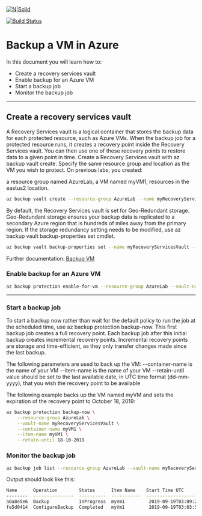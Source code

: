 [![N|Solid](https://cldup.com/dTxpPi9lDf.thumb.png)](https://nodesource.com/products/nsolid)

[![Build Status](https://travis-ci.org/joemccann/dillinger.svg?branch=master)](https://travis-ci.org/joemccann/dillinger)

# Backup a VM in Azure

In this document you will learn how to:

- Create a recovery services vault
- Enable backup for an Azure VM
- Start a backup job
- Monitor the backup job

----

## Create a recovery services vault

A Recovery Services vault is a logical container that stores the backup data for each protected resource, such as Azure VMs. When the backup job for a protected resource runs, it creates a recovery point inside the Recovery Services vault. You can then use one of these recovery points to restore data to a given point in time.
Create a Recovery Services vault with az backup vault create. Specify the same resource group and location as the VM you wish to protect. On previous labs, you created:

a resource group named AzureLab,
a VM named myVM1,
resources in the eastus2 location.

```sh
az backup vault create --resource-group AzureLab --name myRecoveryServicesVault --location eastus2
```

By default, the Recovery Services vault is set for Geo-Redundant storage. Geo-Redundant storage ensures your backup data is replicated to a secondary Azure region that is hundreds of miles away from the primary region. If the storage redundancy setting needs to be modified, use az backup vault backup-properties set cmdlet.

```sh
az backup vault backup-properties set --name myRecoveryServicesVault --resource-group AzureLab --backup-storage-redundancy "LocallyRedundant/GeoRedundant"
```

Further documentation:  [Backup VM]

### Enable backup for an Azure VM

```sh
az backup protection enable-for-vm --resource-group AzureLab --vault-name myRecoveryServicesVault --vm $(az vm show -g AzureLab -n MyVm1 --query id | tr -d '"') --policy-name DefaultPolicy
```

----

### Start a backup job

To start a backup now rather than wait for the default policy to run the job at the scheduled time, use az backup protection backup-now. This first backup job creates a full recovery point. Each backup job after this initial backup creates incremental recovery points. Incremental recovery points are storage and time-efficient, as they only transfer changes made since the last backup.

The following parameters are used to back up the VM:
--container-name is the name of your VM
--item-name is the name of your VM
--retain-until value should be set to the last available date, in UTC time format (dd-mm-yyyy), that you wish the recovery point to be available

The following example backs up the VM named myVM and sets the expiration of the recovery point to October 18, 2019:

```sh
az backup protection backup-now \
    --resource-group AzureLab \
    --vault-name myRecoveryServicesVault \
    --container-name myVM1 \
    --item-name myVM1 \
    --retain-until 18-10-2019
```

### Monitor the backup job

```sh
az backup job list --resource-group AzureLab --vault-name myRecoveryServicesVault --output table
```

Output should look like this:

```sh
Name      Operation        Status      Item Name    Start Time UTC       Duration
--------  ---------------  ----------  -----------  -------------------  --------------
a0a8e5e6  Backup           InProgress  myVm1         2019-09-19T03:09:21  0:00:48.718366
fe5d0414  ConfigureBackup  Completed   myVm1         2019-09-19T03:03:57  0:00:31.191807

```


[Backup VM]: <https://docs.microsoft.com/en-us/azure/backup/quick-backup-vm-cli>


